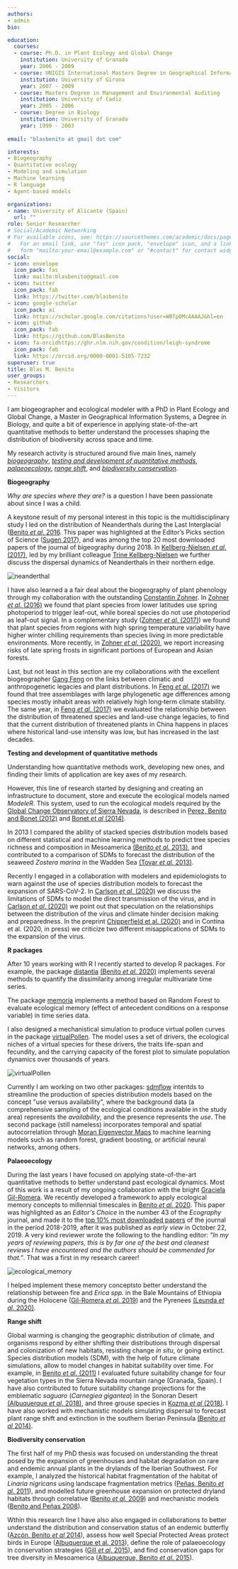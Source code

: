 ```yaml
---
authors:
- admin
bio: 

education:
  courses:
  - course: Ph.D. in Plant Ecology and Global Change
    institution: University of Granada
    year: 2006 - 2009
  - course: UNIGIS International Masters Degree in Geographical Information Sys-tems
    institution: University of Girona
    year: 2007 - 2009
  - course: Masters Degree in Management and Environmental Auditing
    institution: University of Cadiz
    year: 2005 - 2006
  - course: Degree in Biology
    institution: University of Granada
    year: 1999 - 2003
    
email: "blasbenito at gmail dot com"

interests:
- Biogeography
- Quantitative ecology
- Modeling and simulation
- Machine learning
- R language
- Agent-based models 

organizations:
- name: University of Alicante (Spain)
  url: ""
role: Senior Researcher
# Social/Academic Networking
# For available icons, see: https://sourcethemes.com/academic/docs/page-builder/#icons
#   For an email link, use "fas" icon pack, "envelope" icon, and a link in the
#   form "mailto:your-email@example.com" or "#contact" for contact widget.
social:
- icon: envelope
  icon_pack: fas
  link: mailto:blasbenito@gmail.com
- icon: twitter
  icon_pack: fab
  link: https://twitter.com/blasbenito
- icon: google-scholar
  icon_pack: ai
  link: https://scholar.google.com/citations?user=WBTp0McAAAAJ&hl=en
- icon: github
  icon_pack: fab
  link: https://github.com/BlasBenito
- icon: fa-orcidhttps://ghr.nlm.nih.gov/condition/leigh-syndrome
  icon_pack: fab
  link: https://orcid.org/0000-0001-5105-7232
superuser: true
title: Blas M. Benito
user_groups:
- Researchers
- Visitors
---
```


I am biogeographer and ecological modeler with a PhD in Plant Ecology and Global Change, a Master in Geographical Information Systems, a Degree in Biology, and quite a bit of experience in applying state-of-the-art quantitative methods to better understand the processes shaping the distribution of biodiversity across space and time. 

My research activity is structured around five main lines, namely [*biogeography*](#biogeography), [*testing and development of quantitative methods*](#methods), [*palaeoecology*](#palaeoecology), [*range shift*](#rangeshift), and [*biodiversity conservation*](#conservation). 

<a name="biogeography">
</a>

**Biogeography**

*Why are species where they are?* is a question I have been passionate about since I was a child.

A keystone result of my personal interest in this topic is the multidisciplinary study I led on the distribution of Neanderthals during the Last Interglacial ([Benito *et al*. 2016](https://www.dropbox.com/s/asn5h45l4j5fy3c/2016_BMB_Journal_of_Biogeography.pdf?dl=1). This paper was highlighted at the Editor’s Picks section of Science ([Sugen 2017](https://www.dropbox.com/s/6k308eczv7i6kbj/2016_BMB_Journal_of_Biogeography_editors_choice.pdf?dl=1)), and was among the top 20 most downloaded papers of the journal of bigeography during 2018. In [Kellberg-Nielsen *et al*. (2017)](https://www.dropbox.com/s/p8zfrqb68gi23qr/2017_BMB_Quaternary_International.pdf?dl=1), led by my brilliant colleague [Trine Kellberg-Nielsen](https://trinekellbergnielsen.wordpress.com/) we further discuss the dispersal dynamics of Neanderthals in their northern edge.

![neanderthal](media/neanderthal.png) 

I have also learned a a fair deal about the biogeography of plant phenology through my collaboration with the outstanding [Constantin Zohner](https://constantinzohner.wordpress.com/ueber/). In [Zohner *et al*. (2016)](https://www.dropbox.com/s/hmyovgva3c86e41/2016_BMB_Nature_Climate_Change.pdf?dl=1) we found that plant species from lower latitudes use spring photoperiod to trigger leaf-out, while boreal species do not use photoperiod as leaf-out signal. In a complementary study ([Zohner *et al*. (2017)](https://www.dropbox.com/s/8o1bgu4p5w51gjt/2017_BMB_Ecology_Letters.pdf?dl=1)) we found that plant species from regions with high spring temperature variability have higher winter chilling requirements than species living in more predictable environments. More recently, in [Zohner *et al*. (2020)](https://www.dropbox.com/s/jg5hnkdwojgbb9m/2020_BMB_PNAS.pdf?dl=1), we report increasing risks of late spring frosts in significant portions of European and Asian forests.

Last, but not least in this section are my collaborations with the excellent biogeographer [Gang Feng](https://gangfeng.weebly.com/index.html) on the links between climatic and anthropogenetic legacies and plant distributions. In [Feng *et al*. (2017)](https://www.dropbox.com/s/ptx20e8pjhbdybj/2017_BMB_Global_Ecology_and_Biogeography.pdf?dl=1) we found that tree assemblages with large phylogenetic age differences among species mostly inhabit areas with relatively high long‐term climate stability. The same year, in [Feng *et al*. (2017)](https://www.dropbox.com/s/lb4sw4um9391koh/2017_BMB_Biological_Conservation.pdf?dl=1) we evaluated the relationship between the distribution of threatened species and land-use change legacies, to find that the current distribution of threatened plants in China happens in places where historical land-use intensity was low, but has increased in the last decades.

<a name="methods">
</a>

**Testing and development of quantitative methods**

Understanding how quantitative methods work, developing new ones, and finding their limits of application are key axes of my research. 

However, this line of research started by designing and creating an infrastructure to document, store and execute the ecological models named *ModeleR*. This system, used to run the ecological models required by the [Global Change Observatory of Sierra Nevada](https://obsnev.es/en/), is described in [Perez, Benito and Bonet (2012)](https://www.dropbox.com/s/tc9uueq8oljenam/2012_BMB_Expert_systems_with_applications.pdf?dl=1) and [Bonet *et al* (2014)](https://www.dropbox.com/s/04vx2e8b39zu43q/2014_BMB_Environmental_Modelling_and_Software.pdf?dl=1).

In 2013 I compared the ability of stacked species distribution models based on different statistical and machine learning methods to predict tree species richness and composition in Mesoamerica [(Benito *et al.* 2013)](https://www.dropbox.com/s/fq2dvwnm1uhl265/2013_BMB_Methods_in_Ecology_and_Evolution.pdf?dl=1), and contributed to a comparison of SDMs to forecast the distribution of the seaweed *Zostera marina* in the Wadden Sea [(Tovar *et al.* 2013)](https://www.dropbox.com/s/lypd6105c50nkwt/2013_BMB_Journal_Sea_Research.pdf?dl=1).

Recently I engaged in a collaboration with modelers and epidemiologists to warn against the use of species distribution models to forecast the expansion of SARS-CoV-2. In [Carlson *et al*. (2020)](https://www.dropbox.com/s/abulu2exwn6r7eo/2020_Nature_Ecology_%26_Evolution_a.pdf?dl=1) we discuss the limitations of SDMs to model the direct transmission of the virus, and in [Carlson *et al*. (2020)](https://www.dropbox.com/s/v1mnj9mwizpjacp/2020_Nature_Ecology_%26_Evolution_b.pdf?dl=1) we point out that speculation on the relationships between the distribution of the virus and climate hinder decision making and preparedness. In the preprint [Chipperfield et al. (2020)](https://www.dropbox.com/s/0kxp5g1h2stspni/2020_BMB_EcoEvoRxiv.pdf?dl=1) and in Contina et al. (2020, in press) we criticize two different misapplications of SDMs to the expansion of the virus.

**R packages**

After 10 years working with R I recently started to develop R packages. For example, the package [distantia](https://CRAN.R-project.org/package=distantia) [(Benito *et al.* 2020)](https://www.dropbox.com/s/yepcz1i7ajzdci5/2020_BMB_Ecography_a.pdf?dl=1) implements several methods to quantify the dissimilarity among irregular multivariate time series. 

The package [memoria](https://CRAN.R-project.org/package=memoria) implements a method based on Random Forest to evaluate ecological memory (effect of antecedent conditions on a response variable) in time series data. 

I also designed a mechanistical simulation to produce virtual pollen curves in the package [virtualPollen](https://CRAN.R-project.org/package=virtualPollen). The model uses a set of drivers, the ecological niches of a virtual species for these drivers, the traits life-span and fecundity, and the carrying capacity of the forest plot to simulate population dynamics over thousands of years.  

![virtualPollen](media/virtualPollen.png) 

Currently I am working on two other packages: [sdmflow](https://github.com/BlasBenito/sdmflow) intentds to streamline the production of species distribution models based on the concept "use versus availability", where the background data (a comprehensive sampling of the ecological conditions available in the study area) represents the *availability*, and the presence represents the *use*. The second package (still nameless) incorporates temporal and spatial autocorrelation through [Moran Eigenvector Maps](https://www.jstor.org/stable/40602939) to machine learning models such as random forest, gradient boosting, or artificial neural networks, among others.


<a name="palaeoecology">
</a>

**Palaeoecology**

During the last years I have focused on applying state-of-the-art quantitative methods to better understand past ecological dynamics. Most of this work is a result of my ongoing collaboration with the bright [Graciela Gil-Romera](https://gilromera.com/). We recently developed a framework to apply ecological memory concepts to millennial timescales in [Benito *et al.* 2020](https://www.dropbox.com/s/uqaf717qf73nrxb/2020_BMB_Ecography_b.pdf?dl=1). This paper was highlighted as an *Editor's Choice* in the number 43 of the *Ecography* journal, and made it to the [top 10% most downloaded papers](https://www.dropbox.com/s/oacsy1xqx4omv1b/2020_BMB_Ecography_b_top_downloaded.png?dl=1) of the journal in the period 2018-2019, after it was published as *early view* in October 22, 2019. A very kind reviewer wrote the following to the handling editor: *"In my years of reviewing papers, this is by far one of the best and cleanest reviews I have encountered and the authors should be commended for that."*. That was a first in my research career!

![ecological_memory](media/ecological_memory.png) 

I helped implement these memory conceptsto better understand the relationship between fire and *Erica spp.* in the Bale Mountains of Ethiopia during the Holocene ([Gil-Romera *et al.* 2019](https://www.dropbox.com/s/w5784kc2b9j8ewa/2019_BMB_Biology_Letters.pdf?dl=1)) and the Pyrenees [(Leunda *et al*. 2020)](https://www.dropbox.com/s/btya8msbt37anks/2020_BMB_Catena.pdf?dl=1).



<a name="rangeshift">
</a>

**Range shift**

Global warming is changing the geographic distribution of climate, and organisms respond by either shifting their distributions through dispersal and colonization of new habitats, resisting change *in situ*, or going extinct. Species distribution models (SDM), with the help of future climate simulations, allow to model changes in habitat suitability over time. For example, in [Benito *et al*. (2011)](https://www.dropbox.com/s/7cai34zh603vidr/2011_BMB_Climate_Change.pdf?dl=1) I evaluated future suitability change for four vegetation types in the Sierra Nevada mountain range (Granada, Spain). I have also contributed to future suitability change projections for the emblematic *saguaro* (*Carnegiea gigantea*) in the Sonoran Desert [(Albuquerque *et al*. 2018)](https://www.dropbox.com/s/6gpuw96uvcrgt3n/2018_BMB_PeerJ.pdf?dl=1), and three grouse species in [Kozma *et al* (2018)](https://www.dropbox.com/s/xyjtl77swdda4az/2018_BMB_Ecology_and_Evolution.pdf?dl=1). I have also worked with mechanistic models simulating dispersal to forecast plant range shift and extinction in the southern Iberian Peninsula [(Benito *et al* 2014)](https://www.dropbox.com/s/ghg131gt5iaamyj/2014_BMB_Diversity_and_Distributions.pdf?dl=1).

<a name="conservation">
</a>

**Biodiversity conservation**

The first half of my PhD thesis was focused on understanding the threat posed by the expansion of greenhouses and habitat degradation on rare and endemic annual plants in the drylands of the Iberian Southwest. For example, I analyzed the historical habitat fragmentation of the habitat of *Linaria nigricans* using landscape fragmentation metrics ([Peñas, Benito *et al*. 2011](https://www.dropbox.com/s/f4szr8r2jmb55vz/2011_BMB_Environmental_management.pdf?dl=1)), and modelled future greenhouse expansion on protected dryland habitats through correlative ([Benito *et al*. 2009](https://www.dropbox.com/s/v3vz6yhkifki2ix/2009_BMB_Biodiversity_and_Conservation.pdf?dl=1)) and mechanistic models ([Benito and Peñas 2008](https://www.dropbox.com/s/jym53771y7pv8zv/2008_BMB_Environmental_Dynamics.pdf?dl=1)). 

Wthin this research line I have also also engaged in collaborations to better understand the distribution and conservation status of an endemic butterfly ([Azcón, Benito *et al* 2014](https://www.dropbox.com/s/rbp8q4k6qd8zntz/2014_BMB_Biodiversity_and_Conservation.pdf?dl=1)),  assess how well Special Protected Areas protect birds in Europe ([Albuquerque et al. 2013](https://www.dropbox.com/s/16nggzhg6yhx565/2013_BMB_Biological_Conservation.pdf?dl=1)), define the role of palaeoecology in conservation strategies ([Gill *et al*. 2015](https://www.dropbox.com/s/w0gx08dgzjytp0i/2015_BMB_Conservation_Biology.pdf?dl=1)), and find conservation gaps for tree diversity in Mesoamerica ([Albuquerque, Benito *et al*. 2015](https://www.dropbox.com/s/34u4vowgixcje2x/2015_BMB_Naturaleza_Conservacao.pdf?dl=1)).



